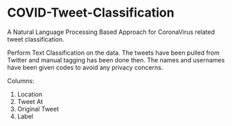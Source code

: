 # COVID-Tweet-Classification

A Natural Language Processing Based Approach for CoronaVirus related tweet classification. 

Perform Text Classification on the data. The tweets have been pulled from Twitter and manual tagging has been done then. The names and usernames have been given codes to avoid any privacy concerns.

Columns:
1) Location
2) Tweet At
3) Original Tweet
4) Label

